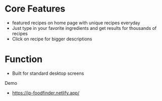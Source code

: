# Core Features
* featured recipes on home page with unique recipes everyday
* Just type in your favorite ingredients and get results for thousands of recipes
* Click on recipe for bigger descriptions

# Function
* Built for standard desktop screens

Demo
* https://jp-foodfinder.netlify.app/
